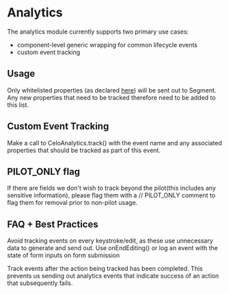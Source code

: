 # Analytics

The analytics module currently supports two primary use cases:

- component-level generic wrapping for common lifecycle events
- custom event tracking

## Usage

Only whitelisted properties (as declared [here](https://github.com/celo-org/celo-monorepo/blob/master/packages/mobile/src/analytics/constants.ts)) will be sent out to Segment. Any new properties that need to be tracked therefore need to be added to this list.

## Custom Event Tracking

Make a call to CeloAnalytics.track() with the event name and any associated properties that should be tracked as part of this event.

## PILOT_ONLY flag

If there are fields we don't wish to track beyond the pilot(this includes any sensitive information), please flag them with a // PILOT_ONLY comment to flag them for removal prior to non-pilot usage.

## FAQ + Best Practices

Avoid tracking events on every keystroke/edit, as these use unnecessary data to generate and send out. Use onEndEditing() or log an event with the state of form inputs on form submission

Track events after the action being tracked has been completed. This prevents us sending out analytics events that indicate success of an action that subsequently fails.
